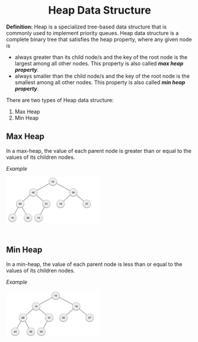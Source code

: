 <h1 align="center">Heap Data Structure </h1>

**Definition:** Heap is a specialized tree-based data structure that is commonly used to implement priority queues. Heap data structure is a complete binary tree that satisfies the heap property, where any given node is
* always greater than its child node/s and the key of the root node is the largest among all other nodes. This property is also called **_max heap property_**.
* always smaller than the child node/s and the key of the root node is the smallest among all other nodes. This property is also called **_min heap property_**.


There are two types of Heap data structure:
1. Max Heap
2. Min Heap

## Max Heap 
 In a max-heap, the value of each parent node is greater than or equal to the values of its children nodes.<br>
 
_Example_ <br>

<p><img align="center" alt="img" width="50%" src=images/max_heap_example.jpg></img></p><br>


## Min Heap
In a min-heap, the value of each parent node is less than or equal to the values of its children nodes.

_Example_ <br>

<p><img align="center" alt="img" width="50%" src=images/min_heap_example.PNG></img></p><br>

